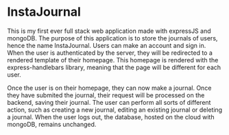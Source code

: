 # InstaJournal
This is my first ever full stack web application made with expressJS and mongoDB. The purpose of this application is to store the journals
of users, hence the name InstaJournal. Users can make an account and sign in. When the user is authenticated by the server, they will be
redirected to a rendered template of their homepage. This homepage is rendered with the express-handlebars library, meaning that the page
will be different for each user. 

Once the user is on their homepage, they can now make a journal. Once they have submited the journal, their request will be processed on the backend, saving their journal. The user can perform all sorts of different action, such as creating a new journal, editing an existing journal or deleting a journal. When the user logs out, the database, hosted on the cloud with mongoDB, remains unchanged.
